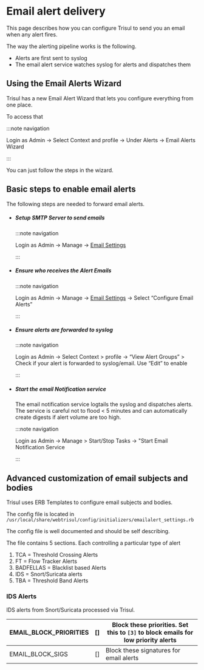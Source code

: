 # Email alert delivery

This page describes how you can configure Trisul to send you an email when any alert fires.

The way the alerting pipeline works is the following.

- Alerts are first sent to syslog
- The email alert service watches syslog for alerts and dispatches them

## Using the Email Alerts Wizard

Trisul has a new Email Alert Wizard that lets you configure everything from one place.

To access that

:::note navigation

Login as Admin → Select Context and profile → Under Alerts → Email Alerts Wizard

:::

You can just follow the steps in the wizard.

## Basic steps to enable email alerts

The following steps are needed to forward email alerts.

- ##### Setup SMTP Server to send emails
  
  :::note navigation
  
  Login as Admin → Manage → [Email Settings](/docs/ug/reports/emailsettings)
  
  :::

- ##### Ensure who receives the Alert Emails
  
  :::note navigation
  
  Login as Admin → Manage → [Email Settings](/docs/ug/reports/emailsettings) → Select “Configure Email Alerts”
  
  :::

- ##### Ensure alerts are forwarded to syslog
  
  :::note navigation
  
  Login as Admin → Select Context > profile → “View Alert Groups” > Check if your alert is forwarded to syslog/email. Use “Edit” to enable
  
  :::

- ##### Start the email Notification service
  
  The email notification service logtails the syslog and dispatches 
  alerts. The service is careful not to flood < 5 minutes and can 
  automatically create digests if alert volume are too high.
  
  :::note navigation
  
  Login as Admin → Manage > Start/Stop Tasks → "Start Email Notification Service
  
  :::

## Advanced customization of email subjects and bodies

Trisul uses ERB Templates to configure email subjects and bodies.

The config file is located in  
`/usr/local/share/webtrisul/config/initializers/emailalert_settings.rb`

The config file is well documented and should be self describing.

The file contains 5 sections. Each controlling a particular type of alert

1. TCA = Threshold Crossing Alerts
2. FT = Flow Tracker Alerts
3. BADFELLAS = Blacklist based Alerts
4. IDS = Snort/Suricata alerts
5. TBA = Threshold Band Alerts

### IDS Alerts

IDS alerts from Snort/Suricata processed via Trisul.

| EMAIL_BLOCK_PRIORITIES | []  | Block these priorities. Set this to `[3]` to block emails for low priority alerts |
| ---------------------- | --- | --------------------------------------------------------------------------------- |
| EMAIL_BLOCK_SIGS       | []  | Block these signatures for email alerts                                           |
